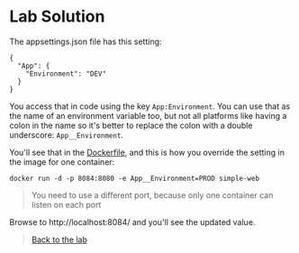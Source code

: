 # Lab Solution

The appsettings.json file has this setting:

```
{
  "App": {
    "Environment": "DEV"
  }
}
```

You access that in code using the key `App:Environment`. You can  use that as the name of an environment variable too, but not all platforms like having a colon in the name so it's better to replace the colon with a double underscore: `App__Environment`.

You'll see that in the [Dockerfile](/src/simple-web/Dockerfile), and this is how you override the setting in the image for one container:

```
docker run -d -p 8084:8080 -e App__Environment=PROD simple-web 
```

> You need to use a different port, because only one container can listen on each port

Browse to http://localhost:8084/ and you'll see the updated value.

> [Back to the lab](README.md#lab)